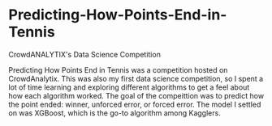 # Predicting-How-Points-End-in-Tennis
CrowdANALYTIX's Data Science Competition

Predicting How Points End in Tennis was a competition hosted on CrowdAnalytix. This was also my first data science competition, so I spent a lot of time learning and exploring different algorithms to get a feel about how each algorithm worked. The goal of the compeittion was to predict how the point ended: winner, unforced error, or forced error. The model I settled on was XGBoost, which is the go-to algorithm among Kagglers.

